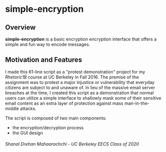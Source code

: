 # simple-encryption
## Overview
**simple-encryption** is a basic encryption encryption interface that offers a simple and fun way to encode messages.

## Motivation and Features
I made this 61-line script as a "protest demonstration" project for my *Rhetoric1B* course at UC Berkeley in Fall 2016. The premise of the assignment was to protest a major injustice or vulnerability that everyday citizens are subject to and unaware of. In lieu of the massive email server breaches at the time, I created this script as a demonstration that normal users can utilize a simple interface to shallowly mask some of their sensitive email content as an extra layer of protection against mass man-in-the-middle attacks.

The script is composed of two main components:
- the encryption/decryption process
- the GUI design

###### Shanal Drehan Mahaarachchi - UC Berkeley EECS Class of 2020


